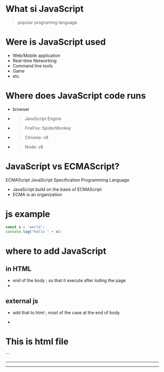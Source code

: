 # What si JavaScript
> popular programing language

# Were is JavaScript used
- Web/Mobile application
- Real-time Networking 
- Command line tools
- Game 
- etc.

# Where does JavaScript code runs
- browser
- >  JavaScript Engine
- >  FireFox: SpiderMonkey
- >  Chrome: v8
- >  Node: v8


# JavaScript vs ECMAScript?
ECMAScript      JavaScript
Specification   Programming Language 

- JavaScript build on the basis of ECMAScript
- ECMA is an organization


# js example
```JavaScript
const x = 'world';
console.log("hello " + x);
```

# where to add JavaScript 

## in HTML
- end of the body ; so that it execute after loding the page
- 

## external js
- add that to html ; most of the case at the end of body
- ```html
<html>
<head> <head>
<body>
<h1>This is html file</h1>

<script>
    console.log("Hello");
</script>

<script src="jsfile.js"></script>
<body>
<html>
```

<br/>
<hr/>
<hr/>
<br/>
  

